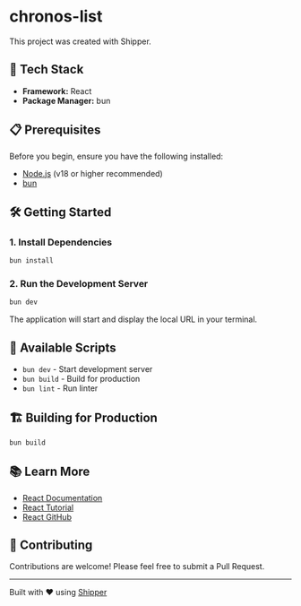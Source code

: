 # chronos-list

This project was created with Shipper.

## 🚀 Tech Stack

- **Framework:** React
- **Package Manager:** bun

## 📋 Prerequisites

Before you begin, ensure you have the following installed:

- [Node.js](https://nodejs.org/) (v18 or higher recommended)
- [bun](https://www.npmjs.com/package/bun)

## 🛠️ Getting Started

### 1. Install Dependencies

```bash
bun install
```

### 2. Run the Development Server

```bash
bun dev
```

The application will start and display the local URL in your terminal.

## 📜 Available Scripts

- `bun dev` - Start development server
- `bun build` - Build for production
- `bun lint` - Run linter

## 🏗️ Building for Production

```bash
bun build
```

## 📚 Learn More

- [React Documentation](https://react.dev)
- [React Tutorial](https://react.dev/learn)
- [React GitHub](https://github.com/facebook/react)
## 🤝 Contributing

Contributions are welcome! Please feel free to submit a Pull Request.

---

Built with ❤️ using [Shipper](https://shipper.now)
